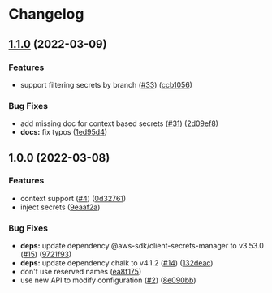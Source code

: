 # Changelog

## [1.1.0](https://github.com/netlify/netlify-plugin-secrets-manager/compare/v1.0.0...v1.1.0) (2022-03-09)


### Features

* support filtering secrets by branch ([#33](https://github.com/netlify/netlify-plugin-secrets-manager/issues/33)) ([ccb1056](https://github.com/netlify/netlify-plugin-secrets-manager/commit/ccb10563f3bfceb8a870b52eefbae13a5428c5b2))


### Bug Fixes

* add missing doc for context based secrets ([#31](https://github.com/netlify/netlify-plugin-secrets-manager/issues/31)) ([2d09ef8](https://github.com/netlify/netlify-plugin-secrets-manager/commit/2d09ef83e15c21c0cf71b3a3ff4474c2be262e93))
* **docs:** fix typos ([1ed95d4](https://github.com/netlify/netlify-plugin-secrets-manager/commit/1ed95d4bf25d785a5ea91bce1f2445ba1a27d741))

## 1.0.0 (2022-03-08)


### Features

* context support ([#4](https://github.com/netlify/netlify-plugin-secrets-manager/issues/4)) ([0d32761](https://github.com/netlify/netlify-plugin-secrets-manager/commit/0d3276135eacb88aaae4505d98c65de2b8eb1592))
* inject secrets ([9eaaf2a](https://github.com/netlify/netlify-plugin-secrets-manager/commit/9eaaf2aba9024590364d154fea9b810f84a45729))


### Bug Fixes

* **deps:** update dependency @aws-sdk/client-secrets-manager to v3.53.0 ([#15](https://github.com/netlify/netlify-plugin-secrets-manager/issues/15)) ([9721f93](https://github.com/netlify/netlify-plugin-secrets-manager/commit/9721f93418bfabc6b97b1726db3b1d83dec68707))
* **deps:** update dependency chalk to v4.1.2 ([#14](https://github.com/netlify/netlify-plugin-secrets-manager/issues/14)) ([132deac](https://github.com/netlify/netlify-plugin-secrets-manager/commit/132deac39c70e305fda8d873f5c553571922b2c2))
* don't use reserved names ([ea8f175](https://github.com/netlify/netlify-plugin-secrets-manager/commit/ea8f1759553238944739f2b91182deef23122d3a))
* use new API to modify configuration ([#2](https://github.com/netlify/netlify-plugin-secrets-manager/issues/2)) ([8e090bb](https://github.com/netlify/netlify-plugin-secrets-manager/commit/8e090bbac89b4a7bdf846595ce953a086991363f))
